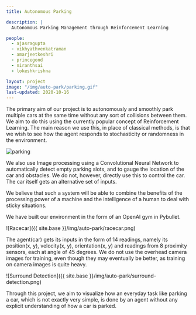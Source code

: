 ```yaml
---
title: Autonomous Parking

description: |
  Autonomous Parking Management through Reinforcement Learning

people:
  - ajasragupta
  - vikhyathvenkatraman
  - amarjeetkeshri
  - princegond
  - niranthsai
  - lokeshkrishna

layout: project
image: "/img/auto-park/parking.gif"
last-updated: 2020-10-16
---
```


The primary aim of our project is to autonomously and smoothly park multiple cars at the same time without any sort of collisions between them. We aim to do this using the currently popular concept of Reinforcement Learning. The main reason we use this, in place of classical methods, is that we wish to see how the agent responds to stochasticity or randomness in the environment.

<img align="center" alt="parking" src="{{ site.base }}/img/auto-park/full-parking.png">

We also use Image processing using a Convolutional Neural Network to automatically detect empty parking slots, and to gauge the location of the car and obstacles. We do not, however, directly use this to control the car. The car itself gets an alternative set of inputs.

We believe that such a system will be able to combine the benefits of the processing power of a machine and the intelligence of a human to deal with sticky situations.

We have built our environment in the form of an OpenAI gym in Pybullet.

![Racecar]({{ site.base }}/img/auto-park/racecar.png)

The agent(car) gets its inputs in the form of 14 readings, namely its position(x, y), velocity(x, y), orientation(x, y) and readings from 8 proximity sensors, each at angle of 45 degrees. We do not use the overhead camera images for training, even though they may eventually be better, as training on camera images is quite heavy.

![Surround Detection]({{ site.base }}/img/auto-park/surround-detection.png)

Through this project, we aim to visualize how an everyday task like parking a car, which is not exactly very simple, is done by an agent without any explicit understanding of how a car is parked.
